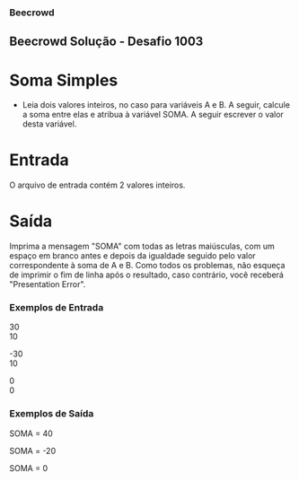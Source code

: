 ### Beecrowd

## Beecrowd Solução - Desafio 1003

# Soma Simples

- Leia dois valores inteiros, no caso para variáveis A e B. A seguir, calcule a soma entre elas e atribua à variável SOMA. A seguir escrever o valor desta variável.

# Entrada
O arquivo de entrada contém 2 valores inteiros.

# Saída
Imprima a mensagem "SOMA" com todas as letras maiúsculas, com um espaço em branco antes e depois da igualdade seguido pelo valor correspondente à soma de A e B. Como todos os problemas, não esqueça de imprimir o fim de linha após o resultado, caso contrário, você receberá "Presentation Error".

### Exemplos de Entrada  
      
30                          
10
                          
-30                         
10 

0                           
0

### Exemplos de Saída

SOMA = 40

SOMA = -20

SOMA = 0